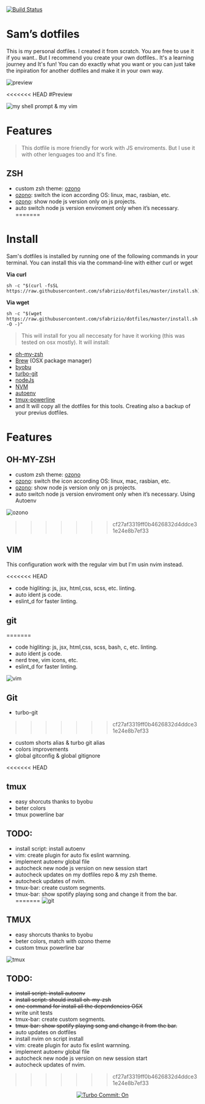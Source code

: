 [![Build Status](https://travis-ci.org/sfabrizio/dotfiles.svg?branch=master)](https://travis-ci.org/sfabrizio/dotfiles)
# Sam’s dotfiles

This is my personal dotfiles. I created it from scratch. You are free to use it if you want.. But I recommend you create your own dotfiles.. It's a learning journey and It's fun! You can do exactly what you want or you can just take the inpiration for another dotfiles and make it in your own way.

![preview](https://raw.githubusercontent.com/sfabrizio/dotfiles/master/screenshots/preview3.png)

<<<<<<< HEAD
#Preview 

![my shell prompt & my vim](https://raw.githubusercontent.com/sfabrizio/dotfiles/master/screenshots/preview2.png)


# Features

> This dotfile is more friendly for work with JS enviroments. But I use it with other lenguages too and It's fine.

## ZSH
- custom zsh theme: [ozono](https://github.com/sfabrizio/ozono-zsh-theme)
- [ozono](https://github.com/sfabrizio/ozono-zsh-theme): switch the icon according OS: linux, mac, rasbian, etc.
- [ozono](https://github.com/sfabrizio/ozono-zsh-theme): show node js version only on js projects.
- auto switch node js version enviroment only when it’s necessary.
=======
# Install

Sam's dotfiles is installed by running one of the following commands in your terminal. You can install this via the command-line with either curl or wget


**Via curl**

```
sh -c "$(curl -fsSL https://raw.githubusercontent.com/sfabrizio/dotfiles/master/install.sh)"
```

**Via wget**
```
sh -c "$(wget https://raw.githubusercontent.com/sfabrizio/dotfiles/master/install.sh -O -)"
```

> This will install for you all neccesaty for have it working (this was tested on osx mostly). It will install:
  - [oh-my-zsh](https://github.com/robbyrussell/oh-my-zsh)
  - [Brew](https://brew.sh/)  (OSX package manager)
  - [byobu](http://byobu.co/)
  - [turbo-git](https://github.com/labs-js/turbo-git)
  - [nodeJs](https://nodejs.org/en/)
  - [NVM](https://github.com/creationix/nvm)
  - [autoenv](https://github.com/kennethreitz/autoenv)
  - [tmux-powerline](https://github.com/erikw/tmux-powerline)
  - and It will copy all the dotfiles for this tools. Creating also a backup of your previus dotfiles.


# Features

## OH-MY-ZSH
- custom zsh theme: [ozono](https://github.com/sfabrizio/ozono-zsh-theme)
- [ozono](https://github.com/sfabrizio/ozono-zsh-theme): switch the icon according OS: linux, mac, rasbian, etc.
- [ozono](https://github.com/sfabrizio/ozono-zsh-theme): show node js version only on js projects.
- auto switch node js version enviroment only when it’s necessary. Using Autoenv

![ozono](https://raw.githubusercontent.com/sfabrizio/dotfiles/master/screenshots/ozono.png)
>>>>>>> cf27af3319ff0b4626832d4ddce31e24e8b7ef33

## VIM

This configuration work with the regular vim but I'm usin nvim instead.

<<<<<<< HEAD
- code higliting: js, jsx, html,css, scss, etc. linting.
- auto ident js code.
- eslint_d for faster linting.

## git

=======
- code higliting: js, jsx, html,css, scss, bash, c, etc. linting.
- auto ident js code.
- nerd tree, vim icons, etc.
- eslint_d for faster linting.

![vim](https://raw.githubusercontent.com/sfabrizio/dotfiles/master/screenshots/vim.png)

## Git

- turbo-git
>>>>>>> cf27af3319ff0b4626832d4ddce31e24e8b7ef33
- custom shorts alias & turbo git alias
- colors improvements
- global gitconfig & global gitignore

<<<<<<< HEAD
## tmux

- easy shorcuts thanks to byobu
- beter colors
- tmux powerline bar

## TODO:
- install script: install autoenv
- vim: create plugin for auto fix eslint warnning.
- implement autoenv global file
- autocheck new node js version on new session start
- autocheck updates on my dotfiles repo & my zsh theme.
- autocheck updates of nvim.
- tmux-bar: create custom segments.
- tmux-bar: show spotify playing song and change it from the bar.
=======
![git](https://raw.githubusercontent.com/sfabrizio/dotfiles/master/screenshots/turbo-git.png)

## TMUX

- easy shorcuts thanks to byobu
- beter colors, match with ozono theme
- custom tmux powerline bar

![tmux](https://raw.githubusercontent.com/sfabrizio/dotfiles/master/screenshots/tmux-bar.png)

## TODO:
- ~~install script: install autoenv~~
- ~~install script: should install oh-my-zsh~~
- ~~one command for install all the dependencies OSX~~
- write unit tests
- tmux-bar: create custom segments.
- ~~tmux-bar: show spotify playing song and change it from the bar.~~
- auto updates on dotfiles
- install nvim on script install
- vim: create plugin for auto fix eslint warnning.
- implement autoenv global file
- autocheck new node js version on new session start
- autocheck updates of nvim.
>>>>>>> cf27af3319ff0b4626832d4ddce31e24e8b7ef33

<p align="center">
  <a href="https://github.com/labs-js/turbo-git/blob/develop/README.md"><img src="https://img.shields.io/badge/Turbo_Commit-on-3DD1F2.svg" alt="Turbo Commit: On"/></a>
</p>
